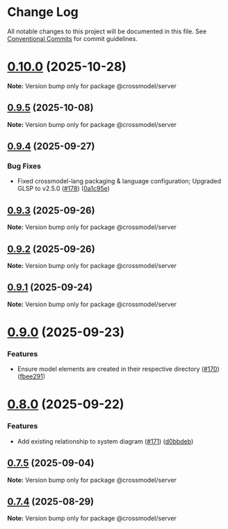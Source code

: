 # Change Log

All notable changes to this project will be documented in this file.
See [Conventional Commits](https://conventionalcommits.org) for commit guidelines.

# [0.10.0](https://github.com/crossmodel/crossmodel-core/compare/v0.9.5...v0.10.0) (2025-10-28)

**Note:** Version bump only for package @crossmodel/server





## [0.9.5](https://github.com/crossmodel/crossmodel-core/compare/v0.9.4...v0.9.5) (2025-10-08)

**Note:** Version bump only for package @crossmodel/server





## [0.9.4](https://github.com/crossmodel/crossmodel-core/compare/v0.9.3...v0.9.4) (2025-09-27)


### Bug Fixes

* Fixed crossmodel-lang packaging & language configuration; Upgraded GLSP to v2.5.0 ([#178](https://github.com/crossmodel/crossmodel-core/issues/178)) ([0a1c95e](https://github.com/crossmodel/crossmodel-core/commit/0a1c95e040e2ae6fbb514602b749bd6f84a4e6c7))





## [0.9.3](https://github.com/crossmodel/crossmodel-core/compare/v0.9.2...v0.9.3) (2025-09-26)

**Note:** Version bump only for package @crossmodel/server





## [0.9.2](https://github.com/crossmodel/crossmodel-core/compare/v0.9.1...v0.9.2) (2025-09-26)

**Note:** Version bump only for package @crossmodel/server





## [0.9.1](https://github.com/crossmodel/crossmodel-core/compare/v0.9.0...v0.9.1) (2025-09-24)

**Note:** Version bump only for package @crossmodel/server





# [0.9.0](https://github.com/crossmodel/crossmodel-core/compare/v0.8.0...v0.9.0) (2025-09-23)


### Features

* Ensure model elements are created in their respective directory ([#170](https://github.com/crossmodel/crossmodel-core/issues/170)) ([fbee291](https://github.com/crossmodel/crossmodel-core/commit/fbee29175b92082560aac4080d9d09fe7eae1487))





# [0.8.0](https://github.com/crossmodel/crossmodel-core/compare/v0.7.5...v0.8.0) (2025-09-22)


### Features

* Add existing relationship to system diagram ([#171](https://github.com/crossmodel/crossmodel-core/issues/171)) ([d0bbdeb](https://github.com/crossmodel/crossmodel-core/commit/d0bbdeb9c70555f01abd0594993997e789e19abe))





## [0.7.5](https://github.com/crossmodel/crossmodel-core/compare/v0.7.4...v0.7.5) (2025-09-04)

**Note:** Version bump only for package @crossmodel/server





## [0.7.4](https://github.com/crossmodel/crossmodel-core/compare/v0.7.3...v0.7.4) (2025-08-29)

**Note:** Version bump only for package @crossmodel/server
